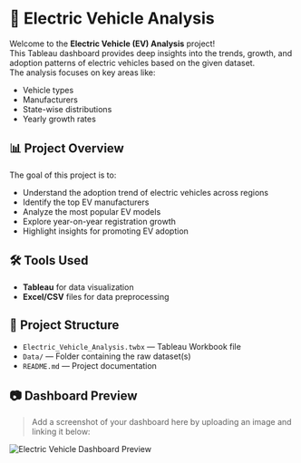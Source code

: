 # 🚗 Electric Vehicle Analysis

Welcome to the **Electric Vehicle (EV) Analysis** project!  
This Tableau dashboard provides deep insights into the trends, growth, and adoption patterns of electric vehicles based on the given dataset.  
The analysis focuses on key areas like:

- Vehicle types
- Manufacturers
- State-wise distributions
- Yearly growth rates

## 📊 Project Overview

The goal of this project is to:

- Understand the adoption trend of electric vehicles across regions
- Identify the top EV manufacturers
- Analyze the most popular EV models
- Explore year-on-year registration growth
- Highlight insights for promoting EV adoption

## 🛠️ Tools Used

- **Tableau** for data visualization
- **Excel/CSV** files for data preprocessing

## 📂 Project Structure

- `Electric_Vehicle_Analysis.twbx` — Tableau Workbook file
- `Data/` — Folder containing the raw dataset(s)
- `README.md` — Project documentation

## 📷 Dashboard Preview

> Add a screenshot of your dashboard here by uploading an image and linking it below:

![Electric Vehicle Dashboard Preview](screenshot.png)
